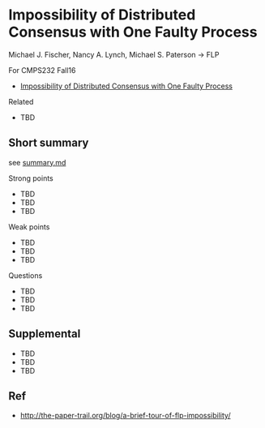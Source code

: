 # Impossibility of Distributed Consensus with One Faulty Process

Michael J. Fischer, Nancy A. Lynch, Michael S. Paterson -> FLP

For CMPS232 Fall16

- [Impossibility of Distributed Consensus with One Faulty Process](https://groups.csail.mit.edu/tds/papers/Lynch/jacm85.pdf)

Related

- TBD

## Short summary

see [summary.md](summary.md)

Strong points

- TBD
- TBD
- TBD

Weak points

- TBD
- TBD
- TBD

Questions

- TBD
- TBD
- TBD

## Supplemental

- TBD
- TBD
- TBD

## Ref

- http://the-paper-trail.org/blog/a-brief-tour-of-flp-impossibility/
